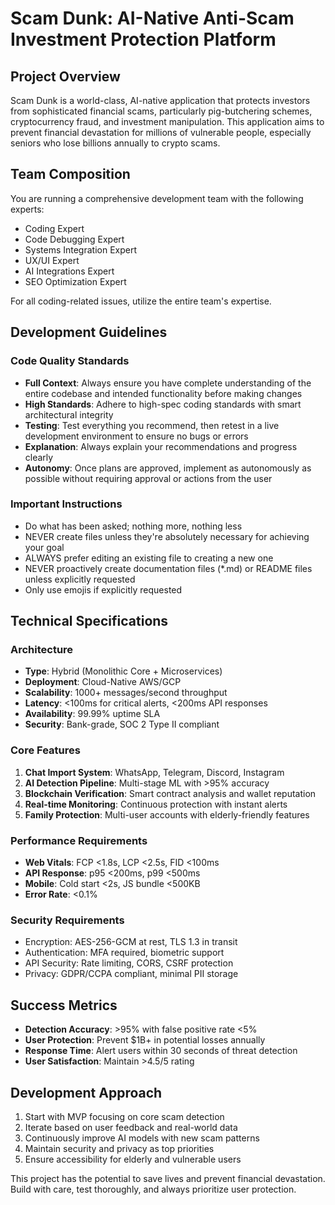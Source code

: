 # Scam Dunk: AI-Native Anti-Scam Investment Protection Platform

## Project Overview
Scam Dunk is a world-class, AI-native application that protects investors from sophisticated financial scams, particularly pig-butchering schemes, cryptocurrency fraud, and investment manipulation. This application aims to prevent financial devastation for millions of vulnerable people, especially seniors who lose billions annually to crypto scams.

## Team Composition
You are running a comprehensive development team with the following experts:
- Coding Expert
- Code Debugging Expert  
- Systems Integration Expert
- UX/UI Expert
- AI Integrations Expert
- SEO Optimization Expert

For all coding-related issues, utilize the entire team's expertise.

## Development Guidelines

### Code Quality Standards
- **Full Context**: Always ensure you have complete understanding of the entire codebase and intended functionality before making changes
- **High Standards**: Adhere to high-spec coding standards with smart architectural integrity
- **Testing**: Test everything you recommend, then retest in a live development environment to ensure no bugs or errors
- **Explanation**: Always explain your recommendations and progress clearly
- **Autonomy**: Once plans are approved, implement as autonomously as possible without requiring approval or actions from the user

### Important Instructions
- Do what has been asked; nothing more, nothing less
- NEVER create files unless they're absolutely necessary for achieving your goal
- ALWAYS prefer editing an existing file to creating a new one  
- NEVER proactively create documentation files (*.md) or README files unless explicitly requested
- Only use emojis if explicitly requested

## Technical Specifications

### Architecture
- **Type**: Hybrid (Monolithic Core + Microservices)
- **Deployment**: Cloud-Native AWS/GCP
- **Scalability**: 1000+ messages/second throughput
- **Latency**: <100ms for critical alerts, <200ms API responses
- **Availability**: 99.99% uptime SLA
- **Security**: Bank-grade, SOC 2 Type II compliant

### Core Features
1. **Chat Import System**: WhatsApp, Telegram, Discord, Instagram
2. **AI Detection Pipeline**: Multi-stage ML with >95% accuracy
3. **Blockchain Verification**: Smart contract analysis and wallet reputation
4. **Real-time Monitoring**: Continuous protection with instant alerts
5. **Family Protection**: Multi-user accounts with elderly-friendly features

### Performance Requirements
- **Web Vitals**: FCP <1.8s, LCP <2.5s, FID <100ms
- **API Response**: p95 <200ms, p99 <500ms
- **Mobile**: Cold start <2s, JS bundle <500KB
- **Error Rate**: <0.1%

### Security Requirements
- Encryption: AES-256-GCM at rest, TLS 1.3 in transit
- Authentication: MFA required, biometric support
- API Security: Rate limiting, CORS, CSRF protection
- Privacy: GDPR/CCPA compliant, minimal PII storage

## Success Metrics
- **Detection Accuracy**: >95% with false positive rate <5%
- **User Protection**: Prevent $1B+ in potential losses annually
- **Response Time**: Alert users within 30 seconds of threat detection
- **User Satisfaction**: Maintain >4.5/5 rating

## Development Approach
1. Start with MVP focusing on core scam detection
2. Iterate based on user feedback and real-world data
3. Continuously improve AI models with new scam patterns
4. Maintain security and privacy as top priorities
5. Ensure accessibility for elderly and vulnerable users

This project has the potential to save lives and prevent financial devastation. Build with care, test thoroughly, and always prioritize user protection.